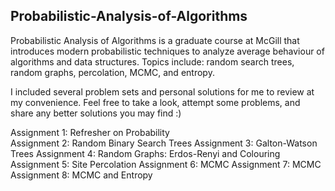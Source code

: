 ## Probabilistic-Analysis-of-Algorithms
Probabilistic Analysis of Algorithms is a graduate course at McGill that introduces modern probabilistic techniques to analyze average behaviour of algorithms and data structures. 
Topics include: random search trees, random graphs, percolation, MCMC, and entropy.

I included several problem sets and personal solutions for me to review at my convenience. Feel free to take a look, attempt some problems, and share any better solutions you may find :)

Assignment 1: Refresher on Probability <br>
Assignment 2: Random Binary Search Trees
Assignment 3: Galton-Watson Trees
Assignment 4: Random Graphs: Erdos-Renyi and Colouring
Assignment 5: Site Percolation
Assignment 6: MCMC
Assignment 7: MCMC
Assignment 8: MCMC and Entropy
